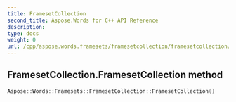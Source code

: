 ```yaml
---
title: FramesetCollection
second_title: Aspose.Words for C++ API Reference
description: 
type: docs
weight: 0
url: /cpp/aspose.words.framesets/framesetcollection/framesetcollection/
---
```

## FramesetCollection.FramesetCollection method




```cpp
Aspose::Words::Framesets::FramesetCollection::FramesetCollection()
```

